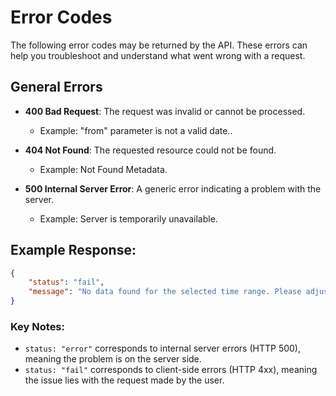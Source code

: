 # Error Codes

The following error codes may be returned by the API. These errors can help you troubleshoot and understand what went wrong with a request.

## General Errors

- **400 Bad Request**: The request was invalid or cannot be processed.
  - Example: "from" parameter is not a valid date..

- **404 Not Found**: The requested resource could not be found.
  - Example: Not Found Metadata.

- **500 Internal Server Error**: A generic error indicating a problem with the server.
  - Example: Server is temporarily unavailable.

## Example Response:
```json
{
    "status": "fail",
    "message": "No data found for the selected time range. Please adjust the date range and try again"
}
```
### Key Notes:
* ```status: "error"``` corresponds to internal server errors (HTTP 500), meaning the problem is on the server side.
* ```status: "fail"``` corresponds to client-side errors (HTTP 4xx), meaning the issue lies with the request made by the user.